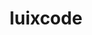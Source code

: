 ---
title: luixcode
github: https://github.com/luixcode
mode: dark
transition: 1s
score: 73.2
archetype:
- Cool Banner
---